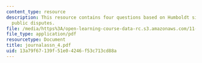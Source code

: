 ```yaml
---
content_type: resource
description: This resource contains four questions based on Humboldt simulation, and
  public disputes.
file: /media/https%3A/open-learning-course-data-rc.s3.amazonaws.com/11-255-negotiation-and-dispute-resolution-in-the-public-sector-spring-2005/13a79f67139f51e04246f53c713cd88a_journalassn_4.pdf
file_type: application/pdf
resourcetype: Document
title: journalassn_4.pdf
uid: 13a79f67-139f-51e0-4246-f53c713cd88a
---
```

